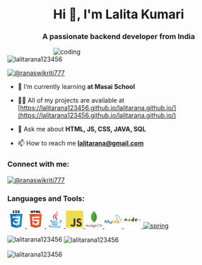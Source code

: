 <h1 align="center">Hi 👋, I'm Lalita Kumari</h1>
<h3 align="center">A passionate backend developer from India</h3>
<img align="right" alt="coding" width="400" src="https://i.gifer.com/7jd9.gif">

<p align="left"> <img src="https://komarev.com/ghpvc/?username=lalitarana123456&label=Profile%20views&color=0e75b6&style=flat" alt="lalitarana123456" /> </p>

<p align="left"> <a href="https://twitter.com/@ranaswikriti777" target="blank"><img src="https://img.shields.io/twitter/follow/@ranaswikriti777?logo=twitter&style=for-the-badge" alt="@ranaswikriti777" /></a> </p>

- 🌱 I’m currently learning **at Masai School**

- 👨‍💻 All of my projects are available at [https://lalitarana123456.github.io/lalitarana.github.io/](https://lalitarana123456.github.io/lalitarana.github.io/)

- 💬 Ask me about **HTML, JS, CSS, JAVA, SQL**

- 📫 How to reach me **lalitarana@gmail.com**

<h3 align="left">Connect with me:</h3>
<p align="left">
<a href="https://twitter.com/@ranaswikriti777" target="blank"><img align="center" src="https://raw.githubusercontent.com/rahuldkjain/github-profile-readme-generator/master/src/images/icons/Social/twitter.svg" alt="@ranaswikriti777" height="30" width="40" /></a>
</p>

<h3 align="left">Languages and Tools:</h3>
<p align="left"> <a href="https://www.w3schools.com/css/" target="_blank" rel="noreferrer"> <img src="https://raw.githubusercontent.com/devicons/devicon/master/icons/css3/css3-original-wordmark.svg" alt="css3" width="40" height="40"/> </a> <a href="https://www.w3.org/html/" target="_blank" rel="noreferrer"> <img src="https://raw.githubusercontent.com/devicons/devicon/master/icons/html5/html5-original-wordmark.svg" alt="html5" width="40" height="40"/> </a> <a href="https://www.java.com" target="_blank" rel="noreferrer"> <img src="https://raw.githubusercontent.com/devicons/devicon/master/icons/java/java-original.svg" alt="java" width="40" height="40"/> </a> <a href="https://developer.mozilla.org/en-US/docs/Web/JavaScript" target="_blank" rel="noreferrer"> <img src="https://raw.githubusercontent.com/devicons/devicon/master/icons/javascript/javascript-original.svg" alt="javascript" width="40" height="40"/> </a> <a href="https://www.mongodb.com/" target="_blank" rel="noreferrer"> <img src="https://raw.githubusercontent.com/devicons/devicon/master/icons/mongodb/mongodb-original-wordmark.svg" alt="mongodb" width="40" height="40"/> </a> <a href="https://www.mysql.com/" target="_blank" rel="noreferrer"> <img src="https://raw.githubusercontent.com/devicons/devicon/master/icons/mysql/mysql-original-wordmark.svg" alt="mysql" width="40" height="40"/> </a> <a href="https://nodejs.org" target="_blank" rel="noreferrer"> <img src="https://raw.githubusercontent.com/devicons/devicon/master/icons/nodejs/nodejs-original-wordmark.svg" alt="nodejs" width="40" height="40"/> </a> <a href="https://spring.io/" target="_blank" rel="noreferrer"> <img src="https://www.vectorlogo.zone/logos/springio/springio-icon.svg" alt="spring" width="40" height="40"/> </a> </p>

<p><img align="left" src="https://github-readme-stats.vercel.app/api/top-langs?username=lalitarana123456&show_icons=true&locale=en&layout=compact" alt="lalitarana123456" /></p>

<p>&nbsp;<img align="center" src="https://github-readme-stats.vercel.app/api?username=lalitarana123456&show_icons=true&locale=en" alt="lalitarana123456" /></p>

<p><img align="center" src="https://github-readme-streak-stats.herokuapp.com/?user=lalitarana123456&" alt="lalitarana123456" /></p>
